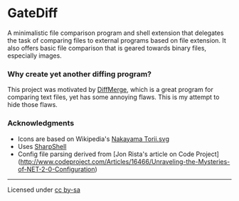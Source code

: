 # GateDiff

A minimalistic file comparison program and shell extension that delegates the
task of comparing files to external programs based on file extension. It
also offers basic file comparison that is geared towards binary files,
especially images.

### Why create yet another diffing program?

This project was motivated by [DiffMerge](http://sourcegear.com/diffmerge/), which
is a great program for comparing text files, yet has some annoying flaws. This is
my attempt to hide those flaws.

### Acknowledgments

* Icons are based on Wikipedia's [Nakayama Torii.svg](http://en.wikipedia.org/wiki/File:Nakayama_Torii.svg)
* Uses [SharpShell](https://github.com/dwmkerr/sharpshell)
* Config file parsing derived from [Jon Rista's article on Code Project]
(http://www.codeproject.com/Articles/16466/Unraveling-the-Mysteries-of-NET-2-0-Configuration)

---
Licensed under [cc by-sa](http://creativecommons.org/licenses/by-sa/3.0/)
